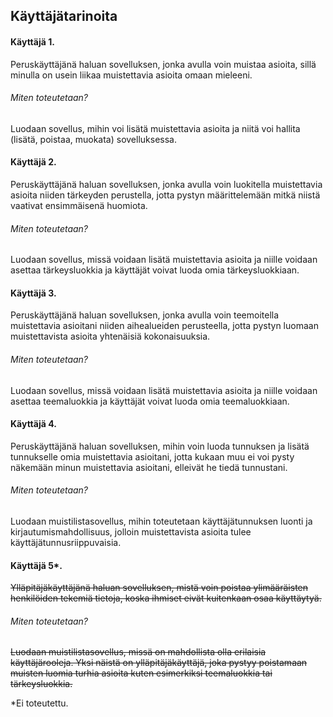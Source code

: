 ## Käyttäjätarinoita

#### Käyttäjä 1.
Peruskäyttäjänä haluan sovelluksen, jonka avulla voin muistaa asioita, sillä minulla on usein liikaa muistettavia asioita omaan mieleeni.

###### Miten toteutetaan?
Luodaan sovellus, mihin voi lisätä muistettavia asioita ja niitä voi hallita (lisätä, poistaa, muokata) sovelluksessa.

#### Käyttäjä 2.
Peruskäyttäjänä haluan sovelluksen, jonka avulla voin luokitella muistettavia asioita niiden tärkeyden perustella, jotta pystyn määrittelemään mitkä niistä vaativat ensimmäisenä huomiota.

###### Miten toteutetaan?
Luodaan sovellus, missä voidaan lisätä muistettavia asioita ja niille voidaan asettaa tärkeysluokkia ja käyttäjät voivat luoda omia tärkeysluokkiaan.

#### Käyttäjä 3. 
Peruskäyttäjänä haluan sovelluksen, jonka avulla voin teemoitella muistettavia asioitani niiden aihealueiden perusteella, jotta pystyn luomaan muistettavista asioita yhtenäisiä kokonaisuuksia.

###### Miten toteutetaan?
Luodaan sovellus, missä voidaan lisätä muistettavia asioita ja niille voidaan asettaa teemaluokkia ja käyttäjät voivat luoda omia teemaluokkiaan.

#### Käyttäjä 4. 
Peruskäyttäjänä haluan sovelluksen, mihin voin luoda tunnuksen ja lisätä tunnukselle omia muistettavia asioitani, jotta kukaan muu ei voi pysty näkemään minun muistettavia asioitani, elleivät he tiedä tunnustani.

###### Miten toteutetaan?
Luodaan muistilistasovellus, mihin toteutetaan käyttäjätunnuksen luonti ja kirjautumismahdollisuus, jolloin muistettavista asioita tulee käyttäjätunnusriippuvaisia.


 #### Käyttäjä 5*. 
 <del>Ylläpitäjäkäyttäjänä haluan sovelluksen, mistä voin poistaa ylimääräisten henkilöiden tekemiä tietoja, koska ihmiset eivät <del>kuitenkaan osaa käyttäytyä. 
###### Miten toteutetaan?
<del>Luodaan muistilistasovellus, missä on mahdollista olla erilaisia käyttäjärooleja. Yksi näistä on ylläpitäjäkäyttäjä, joka pystyy <del>poistamaan muisten luomia turhia asioita kuten esimerkiksi teemaluokkia tai tärkeysluokkia.

 *Ei toteutettu.



